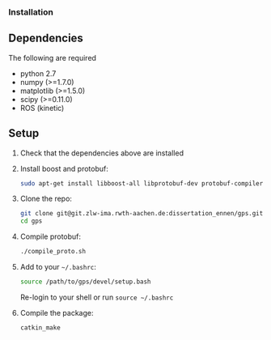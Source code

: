 ### Installation

## Dependencies

The following are required

* python 2.7
* numpy (>=1.7.0)
* matplotlib (>=1.5.0)
* scipy (>=0.11.0)
* ROS (kinetic)

## Setup

1. Check that the dependencies above are installed

1. Install boost and protobuf:
   ```bash
   sudo apt-get install libboost-all libprotobuf-dev protobuf-compiler python-protobuf
   ```

1. Clone the repo:
   ```bash
   git clone git@git.zlw-ima.rwth-aachen.de:dissertation_ennen/gps.git
   cd gps
   ```

1. Compile protobuf:
   ```bash
   ./compile_proto.sh
   ```

1. Add to your `~/.bashrc`:
   ```bash
   source /path/to/gps/devel/setup.bash
   ```
   Re-login to your shell or run `source ~/.bashrc`

1. Compile the package:
   ```bash
   catkin_make
   ```
